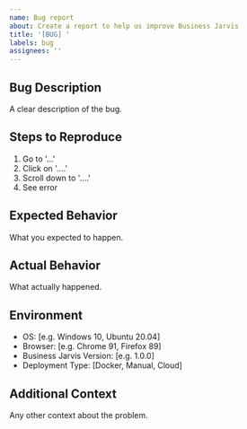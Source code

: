 ```yaml
---
name: Bug report
about: Create a report to help us improve Business Jarvis
title: '[BUG] '
labels: bug
assignees: ''
---
```


## Bug Description
A clear description of the bug.

## Steps to Reproduce
1. Go to '...'
2. Click on '....'
3. Scroll down to '....'
4. See error

## Expected Behavior
What you expected to happen.

## Actual Behavior
What actually happened.

## Environment
- OS: [e.g. Windows 10, Ubuntu 20.04]
- Browser: [e.g. Chrome 91, Firefox 89]
- Business Jarvis Version: [e.g. 1.0.0]
- Deployment Type: [Docker, Manual, Cloud]

## Additional Context
Any other context about the problem.
